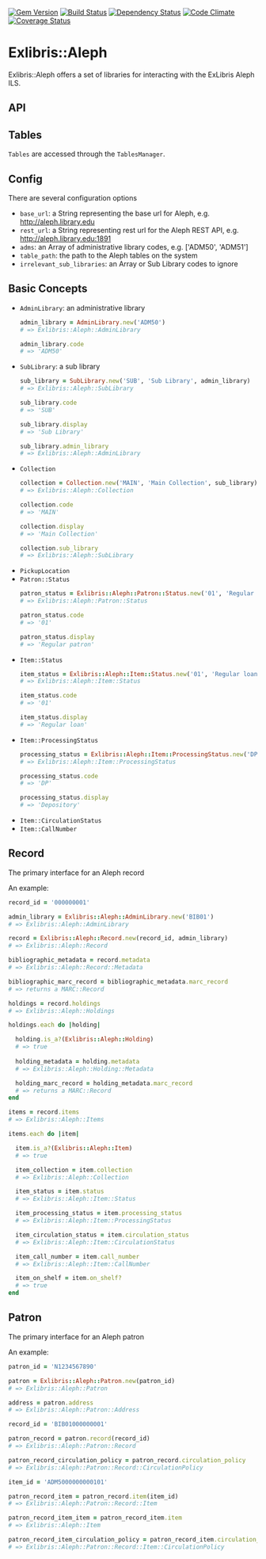 [![Gem Version](https://badge.fury.io/rb/exlibris-aleph.png)](http://badge.fury.io/rb/exlibris-aleph)
[![Build Status](https://api.travis-ci.org/scotdalton/exlibris-aleph.png?branch=master)](https://travis-ci.org/scotdalton/exlibris-aleph)
[![Dependency Status](https://gemnasium.com/scotdalton/exlibris-aleph.png)](https://gemnasium.com/scotdalton/exlibris-aleph)
[![Code Climate](https://codeclimate.com/github/scotdalton/exlibris-aleph.png)](https://codeclimate.com/github/scotdalton/exlibris-aleph)
[![Coverage Status](https://coveralls.io/repos/scotdalton/exlibris-aleph/badge.png?branch=master)](https://coveralls.io/r/scotdalton/exlibris-aleph)

# Exlibris::Aleph
Exlibris::Aleph offers a set of libraries for interacting with the ExLibris Aleph ILS.

## API

## Tables
`Tables` are accessed through the `TablesManager`.

## Config
There are several configuration options
- `base_url`: a String representing the base url for Aleph, e.g. http://aleph.library.edu
- `rest_url`: a String representing rest url for the Aleph REST API, e.g. http://aleph.library.edu:1891
- `adms`: an Array of administrative library codes, e.g. ['ADM50', 'ADM51']
- `table_path`: the path to the Aleph tables on the system
- `irrelevant_sub_libraries`: an Array or Sub Library codes to ignore


## Basic Concepts
- `AdminLibrary`: an administrative library
  ```ruby
  admin_library = AdminLibrary.new('ADM50')
  # => Exlibris::Aleph::AdminLibrary

  admin_library.code
  # => 'ADM50'
  ```
- `SubLibrary`: a sub library
  ```ruby
  sub_library = SubLibrary.new('SUB', 'Sub Library', admin_library)
  # => Exlibris::Aleph::SubLibrary

  sub_library.code
  # => 'SUB'

  sub_library.display
  # => 'Sub Library'

  sub_library.admin_library
  # => Exlibris::Aleph::AdminLibrary
  ```
- `Collection`
  ```ruby
  collection = Collection.new('MAIN', 'Main Collection', sub_library)
  # => Exlibris::Aleph::Collection

  collection.code
  # => 'MAIN'

  collection.display
  # => 'Main Collection'

  collection.sub_library
  # => Exlibris::Aleph::SubLibrary
  ```
- `PickupLocation`
- `Patron::Status`
  ```ruby
  patron_status = Exlibris::Aleph::Patron::Status.new('01', 'Regular patron')
  # => Exlibris::Aleph::Patron::Status

  patron_status.code
  # => '01'

  patron_status.display
  # => 'Regular patron'
  ```
- `Item::Status`
  ```ruby
  item_status = Exlibris::Aleph::Item::Status.new('01', 'Regular loan')
  # => Exlibris::Aleph::Item::Status

  item_status.code
  # => '01'

  item_status.display
  # => 'Regular loan'
  ```
- `Item::ProcessingStatus`
  ```ruby
  processing_status = Exlibris::Aleph::Item::ProcessingStatus.new('DP', 'Depository')
  # => Exlibris::Aleph::Item::ProcessingStatus

  processing_status.code
  # => 'DP'

  processing_status.display
  # => 'Depository'
  ```
- `Item::CirculationStatus`
- `Item::CallNumber`

## Record
The primary interface for an Aleph record

An example:

```ruby
record_id = '000000001'

admin_library = Exlibris::Aleph::AdminLibrary.new('BIB01')
# => Exlibris::Aleph::AdminLibrary

record = Exlibris::Aleph::Record.new(record_id, admin_library)
# => Exlibris::Aleph::Record

bibliographic_metadata = record.metadata
# => Exlibris::Aleph::Record::Metadata

bibliographic_marc_record = bibliographic_metadata.marc_record
# => returns a MARC::Record

holdings = record.holdings
# => Exlibris::Aleph::Holdings

holdings.each do |holding|

  holding.is_a?(Exlibris::Aleph::Holding)
  # => true
  
  holding_metadata = holding.metadata
  # => Exlibris::Aleph::Holding::Metadata

  holding_marc_record = holding_metadata.marc_record
  # => returns a MARC::Record
end

items = record.items
# => Exlibris::Aleph::Items

items.each do |item|

  item.is_a?(Exlibris::Aleph::Item)
  # => true

  item_collection = item.collection
  # => Exlibris::Aleph::Collection

  item_status = item.status
  # => Exlibris::Aleph::Item::Status

  item_processing_status = item.processing_status
  # => Exlibris::Aleph::Item::ProcessingStatus

  item_circulation_status = item.circulation_status
  # => Exlibris::Aleph::Item::CirculationStatus

  item_call_number = item.call_number
  # => Exlibris::Aleph::Item::CallNumber

  item_on_shelf = item.on_shelf?
  # => true
end
```

## Patron
The primary interface for an Aleph patron

An example:

```ruby
patron_id = 'N1234567890'

patron = Exlibris::Aleph::Patron.new(patron_id)
# => Exlibris::Aleph::Patron

address = patron.address
# => Exlibris::Aleph::Patron::Address

record_id = 'BIB01000000001'

patron_record = patron.record(record_id)
# => Exlibris::Aleph::Patron::Record

patron_record_circulation_policy = patron_record.circulation_policy
# => Exlibris::Aleph::Patron::Record::CirculationPolicy

item_id = 'ADM5000000000101'

patron_record_item = patron_record.item(item_id)
# => Exlibris::Aleph::Patron::Record::Item

patron_record_item_item = patron_record_item.item
# => Exlibris::Aleph::Item

patron_record_item_circulation_policy = patron_record_item.circulation_policy
# => Exlibris::Aleph::Patron::Record::Item::CirculationPolicy

```
